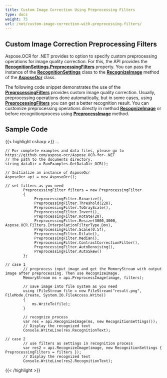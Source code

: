 ```yaml
---
title: Custom Image Correction Using Preprocessing Filters
type: docs
weight: 75
url: /net/custom-image-correction-with-preprocessing-filters/
---
```

## **Custom Image Correction Preprocessing Filters**
Aspose.OCR for .NET provides to option to specify custom preprocessing operations for image quality correction. 
For this, the API provides the [**RecognitionSettings.PreprocessingFilters**](https://reference.aspose.com/ocr/net/aspose.ocr/recognitionsettings/properties/preprocessingfilters) property. 
You can pass the instance of the [**RecognitionSettings**](https://reference.aspose.com/ocr/net/aspose.ocr/recognitionsettings) class to the [**RecognizeImage**](https://reference.aspose.com/ocr/net/aspose.ocr/asposeocr/methods/recognizeimage/index) method of the [**AsposeOcr**](https://reference.aspose.com/ocr/net/aspose.ocr/asposeocr) class.

The following code snippet demonstrates the use of the [**PreprocessingFilters**](https://reference.aspose.com/ocr/net/aspose.ocr.models.preprocessingfilters/preprocessingfilter) provides custom image quality correction. 
Usually, preprocessing operations done automatically, but in some cases, using [**PreprocessingFilters**](https://reference.aspose.com/ocr/net/aspose.ocr.models.preprocessingfilters/preprocessingfilter) you can get a better recognition result.
You can customize preprocessing operations directly in method [**RecognizeImage**](https://reference.aspose.com/ocr/net/aspose.ocr.asposeocr/recognizeimage/methods/5) or before recognitionprocess using [**PreprocessImage**](https://reference.aspose.com/ocr/net/aspose.ocr.asposeocr/preprocessimage/methods/1) method.


## Sample Code

{{< highlight csharp >}}
...

	// For complete examples and data files, please go to https://github.com/aspose-ocr/Aspose.OCR-for-.NET
	// The path to the documents directory.
	string dataDir = RunExamples.GetDataDir_OCR();

	// Initialize an instance of AsposeOcr
	AsposeOcr api = new AsposeOcr();

	// set filters as you need
            PreprocessingFilter filters = new PreprocessingFilter
            {
                 PreprocessingFilter.Binarize(),
                 PreprocessingFilter.Threshold(220),
                 PreprocessingFilter.ToGrayScale(),
                 PreprocessingFilter.Invert(),
                 PreprocessingFilter.Rotate(20),
                 PreprocessingFilter.Resize(3000,3000, Aspose.OCR.Filters.InterpolationFilterType.Box),
                 PreprocessingFilter.Scale(0.5f),
                 PreprocessingFilter.Dilate(),
                 PreprocessingFilter.Median(),
                 PreprocessingFilter.ContrastCorrectionFilter(),
                 PreprocessingFilter.AutoDenoising(),
                 PreprocessingFilter.AutoSkew()
            };

    // case 1
            // preprocess input image and get the MemoryStream with output image after preprocessing. Then use RecognizeImage.
            MemoryStream ms = api.PreprocessImage(image, filters);

            // save image into file system as you need
            using (FileStream file = new FileStream("result.png", FileMode.Create, System.IO.FileAccess.Write))
            {
                ms.WriteTo(file);
            }

            // recognize process
            var res = api.RecognizeImage(ms, new RecognitionSettings());
			// Display the recognized text
            Console.WriteLine(res.RecognitionText);

    // case 2 
            // use filters as settings in recognition process
            var res2 = api.RecognizeImage(image, new RecognitionSettings { PreprocessingFilters = filters });
			// Display the recognized text
            Console.WriteLine(res2.RecognitionText);
			
			
{{< /highlight >}}


